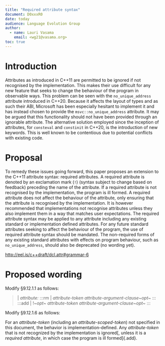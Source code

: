 ```yaml
---
title: "Required attribute syntax"
document: D0xxxR0
date: today
audience: Language Evolution Group
author:
  - name: Lauri Vasama
    email: <wg21@vasama.org>
toc: true
---
```


# Introduction

Attributes as introduced in C++11 are permitted to be ignored if not recognised by the implementation. This makes their use difficult for any new feature that seeks to change the behaviour of the program in observable ways. This problem can be seen with the `no_unique_address` attribute introduced in C++20. Because it affects the layout of types and as such their ABI, Microsoft has been especially hesitant to implement it and has instead chosen to provide the `msvc::no_unique_address` attribute. It may be argued that this functionality should not have been provided through an ignorable attribute. The alternative solution employed since the inception of attributes, for `consteval` and `constinit` in C++20, is the introduction of new keywords. This is well known to be contentious due to potential conflicts with existing code.

# Proposal

To remedy these issues going forward, this paper proposes an extension to the C++11 attribute syntax: required attributes. A required attribute is denoted by an exclamation mark (`!`) (syntax subject to change based on feedback) preceding the name of the attribute. If a required attribute is not recognised by the implementation, the program is ill formed. A required attribute does not affect the behaviour of the attribute, only ensuring that the attribute is recognised by the implementation. It is however recommended that implementations not recognise attributes unless they also implement them in a way that matches user expectations. The required attribute syntax may be applied to any attribute including any existing standard or implementation defined attributes. For any future standard attributes seeking to affect the behaviour of the program, the use of required attribute syntax should be mandated. The non-required forms of any existing standard attributes with effects on program behaviour, such as `no_unique_address`, should also be deprecated (no wording yet).

http://eel.is/c++draft/dcl.attr#grammar-6

# Proposed wording

Modify §9.12.1.1 as follows:

> | _attribute:_
> :::rm
> |     _attribute-token attribute-argument-clause~opt~_
> :::
> :::add
> |     !_~opt~ attribute-token attribute-argument-clause~opt~_
> :::

Modify §9.12.1.6 as follows:

For an _attribute-token_ (including an _attribute-scoped-token_) not specified in this document, the behavior is implementation-defined. Any _attribute-token_ that is not recognized by the implementation is ignored[, unless it is a _required attribute_, in which case the program is ill formed]{.add}.
